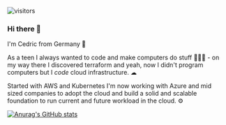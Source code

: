 ![visitors](https://visitor-badge.laobi.icu/badge?page_id=clowa.visitor-badge)
### Hi there 👋

I'm Cedric from Germany 🏫

As a teen I always wanted to code and make computers do stuff 👨🏼‍💻 - on my way there I discovered terraform and yeah, now I didn't program computers but I _code_ cloud infrastructure. ☁︎

Started with AWS and Kubernetes I'm now working with Azure and mid sized companies to adopt the cloud and build a solid and scalable foundation to run current and future workload in the cloud. ⚙

[![Anurag's GitHub stats](https://github-readme-stats.vercel.app/api?username=clowa)](https://github.com/anuraghazra/github-readme-stats)

<!--
I need this for inspiration
**clowa/clowa** is a ✨ _special_ ✨ repository because its `README.md` (this file) appears on your GitHub profile.

Here are some ideas to get you started:

- 🔭 I’m currently working on ...
- 🌱 I’m currently learning ...
- 👯 I’m looking to collaborate on ...
- 🤔 I’m looking for help with ...
- 💬 Ask me about ...
- 📫 How to reach me: ...
- 😄 Pronouns: ...
- ⚡ Fun fact: ...
-->
